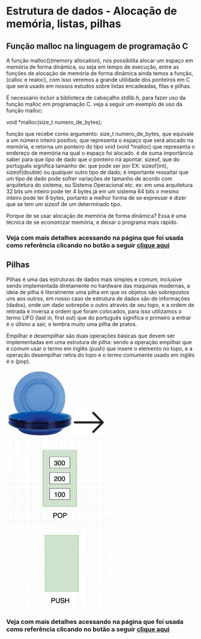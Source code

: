 # Estrutura de dados - Alocação de memória, listas, pilhas

## Função malloc na linguagem de programação C

 A função malloc()(memory allocation), nos possibilita alocar um espaço em memória de forma dinâmica, ou seja em tempo de execução, entre as funções de alocação de memória de forma dinâmica ainda temos a função, (calloc e realoc), com isso veremos a grande utilidade dos ponteiros em C que será usado em nossos estudos sobre listas encadeadas, filas e pilhas.

 É necessário incluir a biblioteca de cabeçalho stdlib.h, para fazer uso da função malloc em programação C. veja a seguir um exemplo de uso da função malloc:
 
 void *malloc(size_t numero_de_bytes);
 
função que recebe como argumento: size_t numero_de_bytes, que equivale a um número inteiro positivo, que representa o espaço que será alocado na memória, e retorna um ponteiro do tipo void (void *malloc) que representa o endereço de memória na qual o espaço foi alocado. é de suma importância saber para que tipo de dado que o ponteiro irá apontar.
sizeof, que do português significa tamanho de: que pode ser por EX: sizeof(int), sizeof(double) ou qualquer outro tipo de dado; é importante ressaltar que um tipo de dado pode sofrer variações de tamanho de acordo com arquitetura do sistema, ou Sistema Operacional etc.
ex: em uma arquitetura 32 bits um inteiro pode ter 4 bytes já em um sistema 64 bits o mesmo inteiro pode ter 8 bytes, portanto a melhor forma de se expressar é dizer que se tem um sizeof de um determinado tipo. 

Porque de se usar alocação de memória de forma dinâmica? Essa é uma técnica de se economizar memória, e deixar o programa mais rápido.

### Veja com mais detalhes acessando na página que foi usada como referência clicando no botão a seguir [clique aqui]( https://www.cprogressivo.net/2013/04/Como-usar-a-funcao-malloc-para-alocar-memoria-em-linguagem-C.html)

## Pilhas

 Pilhas é uma das estruturas de dados mais simples e comum, inclusive sendo implementada diretamente no hardware das maquinas modernas, a ideia de pilha é literalmente uma pilha em que os objetos são sobrepostos uns aos outros, em nosso caso de estrutura de dados são de informações (dados), onde um dado sobrepõe o outro através de seu topo, e a ordem de retirada é inversa a ordem que foram colocados, para isso utilizamos o termo LIFO (last in, first out) que do português significa o primeiro a entrar é o último a sair,  e lembra muito uma pilha de pratos.

 Empilhar e desempilhar são duas operações básicas que devem ser implementadas em uma estrutura de pilha: sendo a operação empilhar que é comum usar o termo em inglês (push)  que insere o elemento no topo, e a operação desempilhar retira do topo e o termo comumente usado em inglês é o (pop).
 
<img src='https://raw.githubusercontent.com/ezioalvesfreire/ListaEmC-/master/638586109_prato_de_prity1.png.png' width='180'><img src='https://github.com/ezioalvesfreire/ListaEmC-/blob/master/seta.svg' width='80'><img src='https://github.com/ezioalvesfreire/ListaEmC-/blob/master/stack-pop.gif' width='280'><img src='https://github.com/ezioalvesfreire/ListaEmC-/blob/master/stack-push.gif' width='280'>
 
 ### Veja com mais detalhes acessando na página que foi usada como referência clicando no botão a seguir [clique aqui](http://www.ic.uff.br/~cbraga/ed/apostila/ed11-pilhas.pdf)

